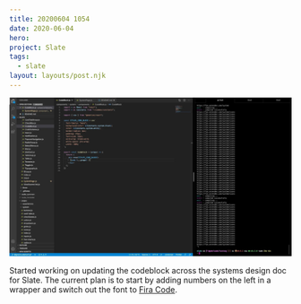 ```yaml
---
title: 20200604 1054
date: 2020-06-04
hero:
project: Slate
tags:
  - slate
layout: layouts/post.njk
---
```


![Screenshot of Slate's new Data Meter](/img/dev/202006041054.jpeg)

Started working on updating the codeblock across the systems design doc for Slate. The current plan is to start by adding numbers on the left in a wrapper and switch out the font to [Fira Code](https://github.com/tonsky/FiraCode).
